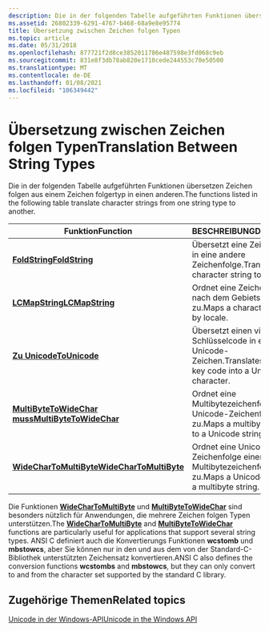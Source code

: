 ```yaml
---
description: Die in der folgenden Tabelle aufgeführten Funktionen übersetzen Zeichen folgen aus einem Zeichen folgertyp in einen anderen.
ms.assetid: 26802339-6291-4767-b468-68a9e8e95774
title: Übersetzung zwischen Zeichen folgen Typen
ms.topic: article
ms.date: 05/31/2018
ms.openlocfilehash: 877721f2d8ce3852011786e487598e3fd068c9eb
ms.sourcegitcommit: 831e8f3db78ab820e1710cede244553c70e50500
ms.translationtype: MT
ms.contentlocale: de-DE
ms.lasthandoff: 01/08/2021
ms.locfileid: "106349442"
---
```

# <a name="translation-between-string-types"></a><span data-ttu-id="ed11f-103">Übersetzung zwischen Zeichen folgen Typen</span><span class="sxs-lookup"><span data-stu-id="ed11f-103">Translation Between String Types</span></span>

<span data-ttu-id="ed11f-104">Die in der folgenden Tabelle aufgeführten Funktionen übersetzen Zeichen folgen aus einem Zeichen folgertyp in einen anderen.</span><span class="sxs-lookup"><span data-stu-id="ed11f-104">The functions listed in the following table translate character strings from one string type to another.</span></span>



| <span data-ttu-id="ed11f-105">Funktion</span><span class="sxs-lookup"><span data-stu-id="ed11f-105">Function</span></span>                                           | <span data-ttu-id="ed11f-106">BESCHREIBUNG</span><span class="sxs-lookup"><span data-stu-id="ed11f-106">Description</span></span>                                             |
|----------------------------------------------------|---------------------------------------------------------|
| [<span data-ttu-id="ed11f-107">**FoldString**</span><span class="sxs-lookup"><span data-stu-id="ed11f-107">**FoldString**</span></span>](/windows/win32/api/stringapiset/nf-stringapiset-foldstringw)                   | <span data-ttu-id="ed11f-108">Übersetzt eine Zeichenfolge in eine andere Zeichenfolge.</span><span class="sxs-lookup"><span data-stu-id="ed11f-108">Translates one character string to another.</span></span>             |
| [<span data-ttu-id="ed11f-109">**LCMapString**</span><span class="sxs-lookup"><span data-stu-id="ed11f-109">**LCMapString**</span></span>](/windows/desktop/api/Winnls/nf-winnls-lcmapstringa)                 | <span data-ttu-id="ed11f-110">Ordnet eine Zeichenfolge nach dem Gebiets Schema zu.</span><span class="sxs-lookup"><span data-stu-id="ed11f-110">Maps a character string by locale.</span></span>                      |
| [<span data-ttu-id="ed11f-111">**Zu Unicode**</span><span class="sxs-lookup"><span data-stu-id="ed11f-111">**ToUnicode**</span></span>](/windows/win32/api/winuser/nf-winuser-tounicode)              | <span data-ttu-id="ed11f-112">Übersetzt einen virtuellen Schlüsselcode in ein Unicode-Zeichen.</span><span class="sxs-lookup"><span data-stu-id="ed11f-112">Translates a virtual key code into a Unicode character.</span></span> |
| [<span data-ttu-id="ed11f-113">**MultiByteToWideChar muss**</span><span class="sxs-lookup"><span data-stu-id="ed11f-113">**MultiByteToWideChar**</span></span>](/windows/desktop/api/Stringapiset/nf-stringapiset-multibytetowidechar) | <span data-ttu-id="ed11f-114">Ordnet eine Multibytezeichenfolge einer Unicode-Zeichenfolge zu.</span><span class="sxs-lookup"><span data-stu-id="ed11f-114">Maps a multibyte string to a Unicode string.</span></span>            |
| [<span data-ttu-id="ed11f-115">**WideCharToMultiByte**</span><span class="sxs-lookup"><span data-stu-id="ed11f-115">**WideCharToMultiByte**</span></span>](/windows/desktop/api/Stringapiset/nf-stringapiset-widechartomultibyte) | <span data-ttu-id="ed11f-116">Ordnet eine Unicode-Zeichenfolge einer Multibytezeichenfolge zu.</span><span class="sxs-lookup"><span data-stu-id="ed11f-116">Maps a Unicode string to a multibyte string.</span></span>            |



 

<span data-ttu-id="ed11f-117">Die Funktionen [**WideCharToMultiByte**](/windows/desktop/api/Stringapiset/nf-stringapiset-widechartomultibyte) und [**MultiByteToWideChar**](/windows/desktop/api/Stringapiset/nf-stringapiset-multibytetowidechar) sind besonders nützlich für Anwendungen, die mehrere Zeichen folgen Typen unterstützen.</span><span class="sxs-lookup"><span data-stu-id="ed11f-117">The [**WideCharToMultiByte**](/windows/desktop/api/Stringapiset/nf-stringapiset-widechartomultibyte) and [**MultiByteToWideChar**](/windows/desktop/api/Stringapiset/nf-stringapiset-multibytetowidechar) functions are particularly useful for applications that support several string types.</span></span> <span data-ttu-id="ed11f-118">ANSI C definiert auch die Konvertierungs Funktionen **wcstomb** und **mbstowcs**, aber Sie können nur in den und aus dem von der Standard-C-Bibliothek unterstützten Zeichensatz konvertieren.</span><span class="sxs-lookup"><span data-stu-id="ed11f-118">ANSI C also defines the conversion functions **wcstombs** and **mbstowcs**, but they can only convert to and from the character set supported by the standard C library.</span></span>

## <a name="related-topics"></a><span data-ttu-id="ed11f-119">Zugehörige Themen</span><span class="sxs-lookup"><span data-stu-id="ed11f-119">Related topics</span></span>

<dl> <dt>

[<span data-ttu-id="ed11f-120">Unicode in der Windows-API</span><span class="sxs-lookup"><span data-stu-id="ed11f-120">Unicode in the Windows API</span></span>](unicode-in-the-windows-api.md)
</dt> </dl>

 

 
